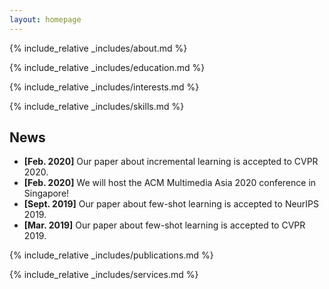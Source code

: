 ```yaml
---
layout: homepage
---
```

{% include_relative _includes/about.md %}

{% include_relative _includes/education.md %}

{% include_relative _includes/interests.md %}

{% include_relative _includes/skills.md %}

## News

- **[Feb. 2020]** Our paper about incremental learning is accepted to CVPR 2020.
- **[Feb. 2020]** We will host the ACM Multimedia Asia 2020 conference in Singapore!
- **[Sept. 2019]** Our paper about few-shot learning is accepted to NeurIPS 2019.
- **[Mar. 2019]** Our paper about few-shot learning is accepted to CVPR 2019.

{% include_relative _includes/publications.md %}

{% include_relative _includes/services.md %}
